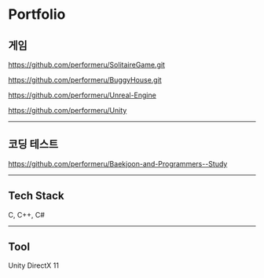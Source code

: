 # Portfolio

## 게임
https://github.com/performeru/SolitaireGame.git

https://github.com/performeru/BuggyHouse.git

https://github.com/performeru/Unreal-Engine

https://github.com/performeru/Unity
___
## 코딩 테스트
https://github.com/performeru/Baekjoon-and-Programmers--Study
___
## Tech Stack

C, C++, C#

___
## Tool

Unity
DirectX 11 

